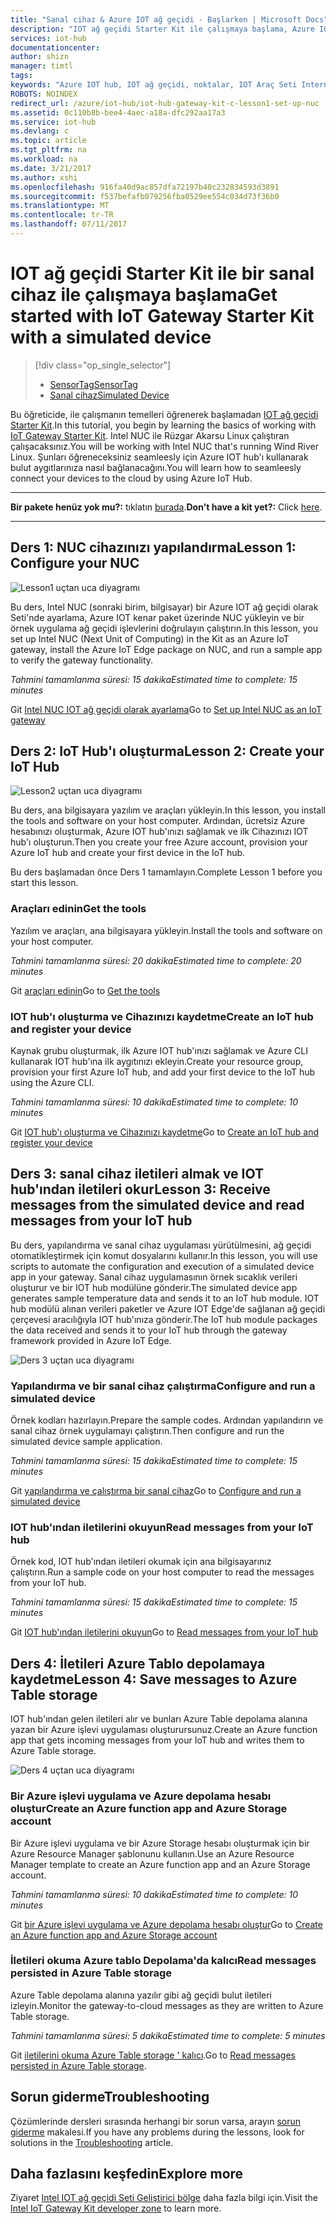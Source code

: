 ```yaml
---
title: "Sanal cihaz & Azure IOT ağ geçidi - Başlarken | Microsoft Docs"
description: "IOT ağ geçidi Starter Kit ile çalışmaya başlama, Azure IOT hub'ınızı oluşturun ve IOT hub'ı ağ geçidine bağlanmak"
services: iot-hub
documentationcenter: 
author: shizn
manager: timtl
tags: 
keywords: "Azure IOT hub, IOT ağ geçidi, noktalar, IOT Araç Seti Internet ile çalışmaya başlama"
ROBOTS: NOINDEX
redirect_url: /azure/iot-hub/iot-hub-gateway-kit-c-lesson1-set-up-nuc
ms.assetid: 0c110b8b-bee4-4aec-a18a-dfc292aa17a3
ms.service: iot-hub
ms.devlang: c
ms.topic: article
ms.tgt_pltfrm: na
ms.workload: na
ms.date: 3/21/2017
ms.author: xshi
ms.openlocfilehash: 916fa40d9ac857dfa72197b40c232834593d3891
ms.sourcegitcommit: f537befafb079256fba0529ee554c034d73f36b0
ms.translationtype: MT
ms.contentlocale: tr-TR
ms.lasthandoff: 07/11/2017
---
```

# <a name="get-started-with-iot-gateway-starter-kit-with-a-simulated-device"></a><span data-ttu-id="9e3c7-104">IOT ağ geçidi Starter Kit ile bir sanal cihaz ile çalışmaya başlama</span><span class="sxs-lookup"><span data-stu-id="9e3c7-104">Get started with IoT Gateway Starter Kit with a simulated device</span></span>

> [!div class="op_single_selector"]
> * [<span data-ttu-id="9e3c7-105">SensorTag</span><span class="sxs-lookup"><span data-stu-id="9e3c7-105">SensorTag</span></span>](iot-hub-gateway-kit-c-get-started.md)
> * [<span data-ttu-id="9e3c7-106">Sanal cihaz</span><span class="sxs-lookup"><span data-stu-id="9e3c7-106">Simulated Device</span></span>](iot-hub-gateway-kit-c-sim-get-started.md)

<span data-ttu-id="9e3c7-107">Bu öğreticide, ile çalışmanın temelleri öğrenerek başlamadan [IOT ağ geçidi Starter Kit](https://aka.ms/gateway-kit).</span><span class="sxs-lookup"><span data-stu-id="9e3c7-107">In this tutorial, you begin by learning the basics of working with [IoT Gateway Starter Kit](https://aka.ms/gateway-kit).</span></span> <span data-ttu-id="9e3c7-108">Intel NUC ile Rüzgar Akarsu Linux çalıştıran çalışacaksınız.</span><span class="sxs-lookup"><span data-stu-id="9e3c7-108">You will be working with Intel NUC that's running Wind River Linux.</span></span> <span data-ttu-id="9e3c7-109">Şunları öğreneceksiniz seamleesly için Azure IOT hub'ı kullanarak bulut aygıtlarınıza nasıl bağlanacağını.</span><span class="sxs-lookup"><span data-stu-id="9e3c7-109">You will learn how to seamleesly connect your devices to the cloud by using Azure IoT Hub.</span></span>

***
<span data-ttu-id="9e3c7-110">**Bir pakete henüz yok mu?:** tıklatın [burada](https://aka.ms/gateway-kit).</span><span class="sxs-lookup"><span data-stu-id="9e3c7-110">**Don't have a kit yet?:** Click [here](https://aka.ms/gateway-kit).</span></span>
***

## <a name="lesson-1-configure-your-nuc"></a><span data-ttu-id="9e3c7-111">Ders 1: NUC cihazınızı yapılandırma</span><span class="sxs-lookup"><span data-stu-id="9e3c7-111">Lesson 1: Configure your NUC</span></span>
![Lesson1 uçtan uca diyagramı](media/iot-hub-gateway-kit-lessons/e2e-sim-Lesson1.png)

<span data-ttu-id="9e3c7-113">Bu ders, Intel NUC (sonraki birim, bilgisayar) bir Azure IOT ağ geçidi olarak Seti'nde ayarlama, Azure IOT kenar paket üzerinde NUC yükleyin ve bir örnek uygulama ağ geçidi işlevlerini doğrulayın çalıştırın.</span><span class="sxs-lookup"><span data-stu-id="9e3c7-113">In this lesson, you set up Intel NUC (Next Unit of Computing) in the Kit as an Azure IoT gateway, install the Azure IoT Edge package on NUC, and run a sample app to verify the gateway functionality.</span></span>

<span data-ttu-id="9e3c7-114">*Tahmini tamamlanma süresi: 15 dakika*</span><span class="sxs-lookup"><span data-stu-id="9e3c7-114">*Estimated time to complete: 15 minutes*</span></span>

<span data-ttu-id="9e3c7-115">Git [Intel NUC IOT ağ geçidi olarak ayarlama](iot-hub-gateway-kit-c-sim-lesson1-set-up-nuc.md)</span><span class="sxs-lookup"><span data-stu-id="9e3c7-115">Go to [Set up Intel NUC as an IoT gateway](iot-hub-gateway-kit-c-sim-lesson1-set-up-nuc.md)</span></span>

## <a name="lesson-2-create-your-iot-hub"></a><span data-ttu-id="9e3c7-116">Ders 2: IoT Hub'ı oluşturma</span><span class="sxs-lookup"><span data-stu-id="9e3c7-116">Lesson 2: Create your IoT Hub</span></span>
![Lesson2 uçtan uca diyagramı](media/iot-hub-gateway-kit-lessons/e2e-sim-Lesson2.png)

<span data-ttu-id="9e3c7-118">Bu ders, ana bilgisayara yazılım ve araçları yükleyin.</span><span class="sxs-lookup"><span data-stu-id="9e3c7-118">In this lesson, you install the tools and software on your host computer.</span></span> <span data-ttu-id="9e3c7-119">Ardından, ücretsiz Azure hesabınızı oluşturmak, Azure IOT hub'ınızı sağlamak ve ilk Cihazınızı IOT hub'ı oluşturun.</span><span class="sxs-lookup"><span data-stu-id="9e3c7-119">Then you create your free Azure account, provision your Azure IoT hub and create your first device in the IoT hub.</span></span>

<span data-ttu-id="9e3c7-120">Bu ders başlamadan önce Ders 1 tamamlayın.</span><span class="sxs-lookup"><span data-stu-id="9e3c7-120">Complete Lesson 1 before you start this lesson.</span></span>

### <a name="get-the-tools"></a><span data-ttu-id="9e3c7-121">Araçları edinin</span><span class="sxs-lookup"><span data-stu-id="9e3c7-121">Get the tools</span></span>
<span data-ttu-id="9e3c7-122">Yazılım ve araçları, ana bilgisayara yükleyin.</span><span class="sxs-lookup"><span data-stu-id="9e3c7-122">Install the tools and software on your host computer.</span></span>

<span data-ttu-id="9e3c7-123">*Tahmini tamamlanma süresi: 20 dakika*</span><span class="sxs-lookup"><span data-stu-id="9e3c7-123">*Estimated time to complete: 20 minutes*</span></span>

<span data-ttu-id="9e3c7-124">Git [araçları edinin](iot-hub-gateway-kit-c-sim-lesson2-get-the-tools-win32.md)</span><span class="sxs-lookup"><span data-stu-id="9e3c7-124">Go to [Get the tools](iot-hub-gateway-kit-c-sim-lesson2-get-the-tools-win32.md)</span></span>

### <a name="create-an-iot-hub-and-register-your-device"></a><span data-ttu-id="9e3c7-125">IOT hub'ı oluşturma ve Cihazınızı kaydetme</span><span class="sxs-lookup"><span data-stu-id="9e3c7-125">Create an IoT hub and register your device</span></span>
<span data-ttu-id="9e3c7-126">Kaynak grubu oluşturmak, ilk Azure IOT hub'ınızı sağlamak ve Azure CLI kullanarak IOT hub'ına ilk aygıtınızı ekleyin.</span><span class="sxs-lookup"><span data-stu-id="9e3c7-126">Create your resource group, provision your first Azure IoT hub, and add your first device to the IoT hub using the Azure CLI.</span></span>

<span data-ttu-id="9e3c7-127">*Tahmini tamamlanma süresi: 10 dakika*</span><span class="sxs-lookup"><span data-stu-id="9e3c7-127">*Estimated time to complete: 10 minutes*</span></span>

<span data-ttu-id="9e3c7-128">Git [IOT hub'ı oluşturma ve Cihazınızı kaydetme](iot-hub-gateway-kit-c-sim-lesson2-register-device.md)</span><span class="sxs-lookup"><span data-stu-id="9e3c7-128">Go to [Create an IoT hub and register your device](iot-hub-gateway-kit-c-sim-lesson2-register-device.md)</span></span>

## <a name="lesson-3-receive-messages-from-the-simulated-device-and-read-messages-from-your-iot-hub"></a><span data-ttu-id="9e3c7-129">Ders 3: sanal cihaz iletileri almak ve IOT hub'ından iletileri okur</span><span class="sxs-lookup"><span data-stu-id="9e3c7-129">Lesson 3: Receive messages from the simulated device and read messages from your IoT hub</span></span>
<span data-ttu-id="9e3c7-130">Bu ders, yapılandırma ve sanal cihaz uygulaması yürütülmesini, ağ geçidi otomatikleştirmek için komut dosyalarını kullanır.</span><span class="sxs-lookup"><span data-stu-id="9e3c7-130">In this lesson, you will use scripts to automate the configuration and execution of a simulated device app in your gateway.</span></span> <span data-ttu-id="9e3c7-131">Sanal cihaz uygulamasının örnek sıcaklık verileri oluşturur ve bir IOT hub modülüne gönderir.</span><span class="sxs-lookup"><span data-stu-id="9e3c7-131">The simulated device app generates sample temperature data and sends it to an IoT hub module.</span></span> <span data-ttu-id="9e3c7-132">IOT hub modülü alınan verileri paketler ve Azure IOT Edge'de sağlanan ağ geçidi çerçevesi aracılığıyla IOT hub'ınıza gönderir.</span><span class="sxs-lookup"><span data-stu-id="9e3c7-132">The IoT hub module packages the data received and sends it to your IoT hub through the gateway framework provided in Azure IoT Edge.</span></span>

![Ders 3 uçtan uca diyagramı](media/iot-hub-gateway-kit-lessons/e2e-sim-Lesson3.png)

### <a name="configure-and-run-a-simulated-device"></a><span data-ttu-id="9e3c7-134">Yapılandırma ve bir sanal cihaz çalıştırma</span><span class="sxs-lookup"><span data-stu-id="9e3c7-134">Configure and run a simulated device</span></span>
<span data-ttu-id="9e3c7-135">Örnek kodları hazırlayın.</span><span class="sxs-lookup"><span data-stu-id="9e3c7-135">Prepare the sample codes.</span></span> <span data-ttu-id="9e3c7-136">Ardından yapılandırın ve sanal cihaz örnek uygulamayı çalıştırın.</span><span class="sxs-lookup"><span data-stu-id="9e3c7-136">Then configure and run the simulated device sample application.</span></span>

<span data-ttu-id="9e3c7-137">*Tahmini tamamlanma süresi: 15 dakika*</span><span class="sxs-lookup"><span data-stu-id="9e3c7-137">*Estimated time to complete: 15 minutes*</span></span>

<span data-ttu-id="9e3c7-138">Git [yapılandırma ve çalıştırma bir sanal cihaz](iot-hub-gateway-kit-c-sim-lesson3-configure-simulated-device-app.md)</span><span class="sxs-lookup"><span data-stu-id="9e3c7-138">Go to [Configure and run a simulated device](iot-hub-gateway-kit-c-sim-lesson3-configure-simulated-device-app.md)</span></span>

### <a name="read-messages-from-your-iot-hub"></a><span data-ttu-id="9e3c7-139">IOT hub'ından iletilerini okuyun</span><span class="sxs-lookup"><span data-stu-id="9e3c7-139">Read messages from your IoT hub</span></span>
<span data-ttu-id="9e3c7-140">Örnek kod, IOT hub'ından iletileri okumak için ana bilgisayarınız çalıştırın.</span><span class="sxs-lookup"><span data-stu-id="9e3c7-140">Run a sample code on your host computer to read the messages from your IoT hub.</span></span>

<span data-ttu-id="9e3c7-141">*Tahmini tamamlanma süresi: 15 dakika*</span><span class="sxs-lookup"><span data-stu-id="9e3c7-141">*Estimated time to complete: 15 minutes*</span></span>

<span data-ttu-id="9e3c7-142">Git [IOT hub'ından iletilerini okuyun](iot-hub-gateway-kit-c-sim-lesson3-read-messages-from-hub.md)</span><span class="sxs-lookup"><span data-stu-id="9e3c7-142">Go to [Read messages from your IoT hub](iot-hub-gateway-kit-c-sim-lesson3-read-messages-from-hub.md)</span></span>

## <a name="lesson-4-save-messages-to-azure-table-storage"></a><span data-ttu-id="9e3c7-143">Ders 4: İletileri Azure Tablo depolamaya kaydetme</span><span class="sxs-lookup"><span data-stu-id="9e3c7-143">Lesson 4: Save messages to Azure Table storage</span></span>
<span data-ttu-id="9e3c7-144">IOT hub'ından gelen iletileri alır ve bunları Azure Table depolama alanına yazan bir Azure işlevi uygulaması oluşturursunuz.</span><span class="sxs-lookup"><span data-stu-id="9e3c7-144">Create an Azure function app that gets incoming messages from your IoT hub and writes them to Azure Table storage.</span></span>

![Ders 4 uçtan uca diyagramı](media/iot-hub-gateway-kit-lessons/e2e-sim-Lesson4.png)

### <a name="create-an-azure-function-app-and-azure-storage-account"></a><span data-ttu-id="9e3c7-146">Bir Azure işlevi uygulama ve Azure depolama hesabı oluştur</span><span class="sxs-lookup"><span data-stu-id="9e3c7-146">Create an Azure function app and Azure Storage account</span></span>
<span data-ttu-id="9e3c7-147">Bir Azure işlevi uygulama ve bir Azure Storage hesabı oluşturmak için bir Azure Resource Manager şablonunu kullanın.</span><span class="sxs-lookup"><span data-stu-id="9e3c7-147">Use an Azure Resource Manager template to create an Azure function app and an Azure Storage account.</span></span>

<span data-ttu-id="9e3c7-148">*Tahmini tamamlanma süresi: 10 dakika*</span><span class="sxs-lookup"><span data-stu-id="9e3c7-148">*Estimated time to complete: 10 minutes*</span></span>

<span data-ttu-id="9e3c7-149">Git [bir Azure işlevi uygulama ve Azure depolama hesabı oluştur](iot-hub-gateway-kit-c-sim-lesson4-deploy-resource-manager-template.md)</span><span class="sxs-lookup"><span data-stu-id="9e3c7-149">Go to [Create an Azure function app and Azure Storage account](iot-hub-gateway-kit-c-sim-lesson4-deploy-resource-manager-template.md)</span></span>

### <a name="read-messages-persisted-in-azure-table-storage"></a><span data-ttu-id="9e3c7-150">İletileri okuma Azure tablo Depolama'da kalıcı</span><span class="sxs-lookup"><span data-stu-id="9e3c7-150">Read messages persisted in Azure Table storage</span></span>
<span data-ttu-id="9e3c7-151">Azure Table depolama alanına yazılır gibi ağ geçidi bulut iletileri izleyin.</span><span class="sxs-lookup"><span data-stu-id="9e3c7-151">Monitor the gateway-to-cloud messages as they are written to Azure Table storage.</span></span>

<span data-ttu-id="9e3c7-152">*Tahmini tamamlanma süresi: 5 dakika*</span><span class="sxs-lookup"><span data-stu-id="9e3c7-152">*Estimated time to complete: 5 minutes*</span></span>

<span data-ttu-id="9e3c7-153">Git [iletilerini okuma Azure Table storage ' kalıcı](iot-hub-gateway-kit-c-sim-lesson4-read-table-storage.md).</span><span class="sxs-lookup"><span data-stu-id="9e3c7-153">Go to [Read messages persisted in Azure Table storage](iot-hub-gateway-kit-c-sim-lesson4-read-table-storage.md).</span></span>

## <a name="troubleshooting"></a><span data-ttu-id="9e3c7-154">Sorun giderme</span><span class="sxs-lookup"><span data-stu-id="9e3c7-154">Troubleshooting</span></span>
<span data-ttu-id="9e3c7-155">Çözümlerinde dersleri sırasında herhangi bir sorun varsa, arayın [sorun giderme](iot-hub-gateway-kit-c-sim-troubleshooting.md) makalesi.</span><span class="sxs-lookup"><span data-stu-id="9e3c7-155">If you have any problems during the lessons, look for solutions in the [Troubleshooting](iot-hub-gateway-kit-c-sim-troubleshooting.md) article.</span></span>

## <a name="explore-more"></a><span data-ttu-id="9e3c7-156">Daha fazlasını keşfedin</span><span class="sxs-lookup"><span data-stu-id="9e3c7-156">Explore more</span></span>
<span data-ttu-id="9e3c7-157">Ziyaret [Intel IOT ağ geçidi Seti Geliştirici bölge](https://software.intel.com/en-us/iot/hardware/gateways/dev-kit) daha fazla bilgi için.</span><span class="sxs-lookup"><span data-stu-id="9e3c7-157">Visit the [Intel IoT Gateway Kit developer zone](https://software.intel.com/en-us/iot/hardware/gateways/dev-kit) to learn more.</span></span>